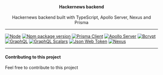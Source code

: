<h4 align="center">Hackernews backend</h4>
<p align="center">Hackernews backend built with TypeScript, Apollo Server, Nexus and Prisma</p>
<hr />

[![Node](https://img.shields.io/badge/nodejs-%2014.8.2-brightgreen)](https://nodejs.org/dist/v14.18.2/docs/api/)
[![Npm package version](https://badgen.net/npm/v/npm/6.14)](https://www.npmjs.com/package/npm/v/6.14.15)
[![Prisma Client](https://shields.io/badge/%40prisma%2Fclient-3.7.0-brightgreen)](https://www.prisma.io/docs/concepts/components/prisma-client)
[![Apollo Server](https://shields.io/badge/apollo--server-3.6.1-brightgreen)](https://www.apollographql.com/docs/apollo-server/getting-started/)
[![Bcrypt](https://shields.io/badge/bcrypt--js-2.4.3-brightgreen)](https://github.com/dcodeIO/bcrypt.js#readme)
[![GraphQL](https://shields.io/badge/graphql-15.8.0-brightgreen)](https://graphql.org/)
[![GraphQL Scalars](https://shields.io/badge/graphql--scalars-1.14.1-brightgreen)](https://www.graphql-scalars.dev/)
[![Json Web Token](https://shields.io/badge/jsonwebtoken-8.5.1-brightgreen)](https://github.com/auth0/node-jsonwebtoken#readme)
[![Nexus](https://shields.io/badge/nexus-1.1.0-brightgreen)](https://nexusjs.org/)

<hr />

#### Contributing to this project
Feel free to contribute to this project
